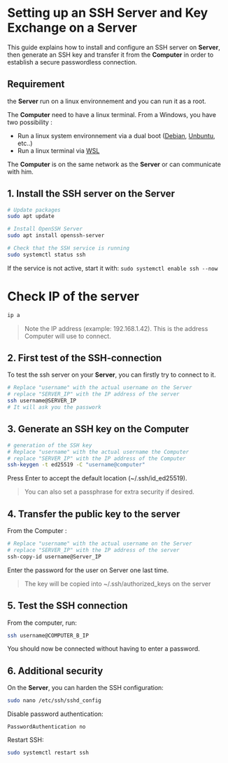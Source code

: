 # Setting up an SSH Server and Key Exchange on a **Server**

This guide explains how to install and configure an SSH server on **Server**, then generate an SSH key and transfer it from the **Computer** in order to establish a secure passwordless connection.

## Requirement
the **Server** run on a linux environnement and you can run it as a root.

The **Computer** need to have a linux terminal. From a Windows, you have two possibility : 
- Run a linux system environnement via a dual boot ([Debian](https://www.debian.org/distrib), [Unbuntu](https://ubuntu.com/download), etc..)
- Run a linux terminal via [WSL](https://learn.microsoft.com/en-us/windows/wsl/install)

The **Computer** is on the same network as the **Server** or can communicate with him.

## 1. Install the SSH server on the **Server**

```bash
# Update packages
sudo apt update

# Install OpenSSH Server
sudo apt install openssh-server

# Check that the SSH service is running
sudo systemctl status ssh
```
If the service is not active, start it with:  ``` sudo systemctl enable ssh --now ```

# Check IP of the server
```bash
ip a
```
> Note the IP address (example: 192.168.1.42). This is the address Computer will use to connect.
## 2. First test of the SSH-connection
To test the ssh server on your **Server**, you can firstly try to connect to it.
```bash
# Replace "username" with the actual username on the Server
# replace "SERVER_IP" with the IP address of the server
ssh username@SERVER_IP
# It will ask you the passwork 
```

## 3. Generate an SSH key on the **Computer**

```bash
# generation of the SSH key
# Replace "username" with the actual username the Computer
# replace "SERVER_IP" with the IP address of the Computer
ssh-keygen -t ed25519 -C "username@computer"
```
Press Enter to accept the default location (~/.ssh/id_ed25519).

> You can also set a passphrase for extra security if desired.


## 4. Transfer the public key to the server
From the Computer :
```bash
# Replace "username" with the actual username on the Server
# replace "SERVER_IP" with the IP address of the server
ssh-copy-id username@Server_IP
```
Enter the password for the user on Server one last time.

> The key will be copied into ~/.ssh/authorized_keys on the server

## 5. Test the SSH connection

From the computer, run:
```bash
ssh username@COMPUTER_B_IP
```
You should now be connected without having to enter a password.

## 6. Additional security

On the **Server**, you can harden the SSH configuration:
```bash
sudo nano /etc/ssh/sshd_config
```
Disable password authentication:
```nginx
PasswordAuthentication no
```
Restart SSH:
```bash
sudo systemctl restart ssh
```